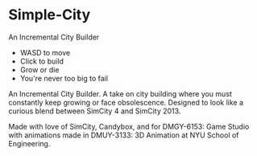 # Simple-City
An Incremental City Builder

- WASD to move
- Click to build
- Grow or die
- You're never too big to fail

An Incremental City Builder. A take on city building where you must constantly keep growing or face obsolescence. Designed to look like a curious blend between SimCity 4 and SimCity 2013.

Made with love of SimCity, Candybox, and for DMGY-6153: Game Studio with animations made in DMUY-3133: 3D Animation at NYU School of Engineering.

